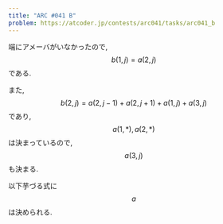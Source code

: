 ```yaml
---
title: "ARC #041 B"
problem: https://atcoder.jp/contests/arc041/tasks/arc041_b
---
```

端にアメーバがいなかったので, $$ b(1,j) = a(2,j) $$ である.

また, $$ b(2,j) = a(2,j-1)+a(2,j+1)+a(1,j)+a(3,j) $$ であり, $$ a(1,*), a(2,*) $$ は決まっているので, $$ a(3,j) $$ も決まる.

以下芋づる式に $$ a $$ は決められる.
